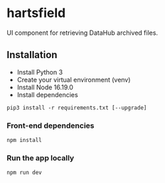 # hartsfield
UI component for retrieving DataHub archived files.


## Installation

* Install Python 3
* Create your virtual environment (venv)
* Install Node 16.19.0
* Install dependencies

```
pip3 install -r requirements.txt [--upgrade]
```

### Front-end dependencies

```
npm install
```

### Run the app locally

```
npm run dev
```
